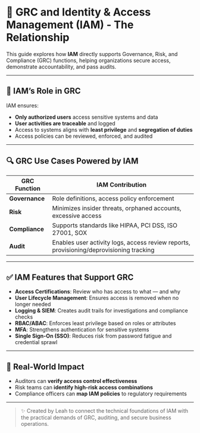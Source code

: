 # 🧩 GRC and Identity & Access Management (IAM) - The Relationship

This guide explores how **IAM** directly supports Governance, Risk, and Compliance (GRC) functions, helping organizations secure access, demonstrate accountability, and pass audits.

---

## 🔐 IAM’s Role in GRC

IAM ensures:
- **Only authorized users** access sensitive systems and data
- **User activities are traceable** and logged
- Access to systems aligns with **least privilege** and **segregation of duties**
- Access policies can be reviewed, enforced, and audited

---

## 🔍 GRC Use Cases Powered by IAM

| GRC Function      | IAM Contribution |
|------------------|------------------|
| **Governance**   | Role definitions, access policy enforcement |
| **Risk**         | Minimizes insider threats, orphaned accounts, excessive access |
| **Compliance**   | Supports standards like HIPAA, PCI DSS, ISO 27001, SOX |
| **Audit**        | Enables user activity logs, access review reports, provisioning/deprovisioning tracking |

---

## ✅ IAM Features that Support GRC

- **Access Certifications**: Review who has access to what — and why
- **User Lifecycle Management**: Ensures access is removed when no longer needed
- **Logging & SIEM**: Creates audit trails for investigations and compliance checks
- **RBAC/ABAC**: Enforces least privilege based on roles or attributes
- **MFA**: Strengthens authentication for sensitive systems
- **Single Sign-On (SSO)**: Reduces risk from password fatigue and credential sprawl

---

## 🧠 Real-World Impact

- Auditors can **verify access control effectiveness**
- Risk teams can **identify high-risk access combinations**
- Compliance officers can **map IAM policies** to regulatory requirements

---

> ✨ Created by Leah to connect the technical foundations of IAM with the practical demands of GRC, auditing, and secure business operations.
